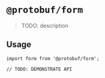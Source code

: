 # `@protobuf/form`

> TODO: description

## Usage

```
import form from '@protobuf/form';

// TODO: DEMONSTRATE API
```
